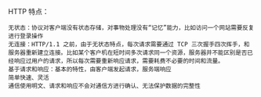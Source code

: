 HTTP 特点：

    无状态：协议对客户端没有状态存储，对事物处理没有“记忆”能力，比如访问一个网站需要反复进行登录操作
    无连接：HTTP/1.1 之前，由于无状态特点，每次请求需要通过 TCP 三次握手四次挥手，和服务器重新建立连接。比如某个客户机在短时间多次请求同一个资源，服务器并不能区别是否已经响应过用户的请求，所以每次需要重新响应请求，需要耗费不必要的时间和流量。
    基于请求和响应：基本的特性，由客户端发起请求，服务端响应
    简单快速、灵活
    通信使用明文、请求和响应不会对通信方进行确认、无法保护数据的完整性
